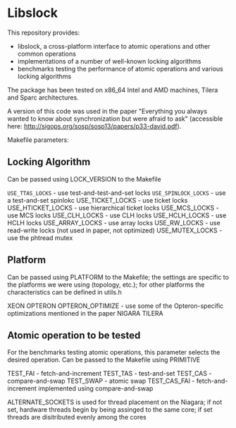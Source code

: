 Libslock
=======

This repository provides:
- libslock, a cross-platform interface to atomic operations and other common operations 
- implementations of a number of well-known locking algorithms 
- benchmarks testing the performance of atomic operations and various locking algorithms

The package has been tested on x86_64 Intel and AMD machines, Tilera and Sparc architectures.

A version of this code was used in the paper "Everything you always wanted to know about synchronization but were afraid to ask" (accessible here: http://sigops.org/sosp/sosp13/papers/p33-david.pdf).

Makefile parameters:

Locking Algorithm
-----------------
Can be passed using LOCK_VERSION to the Makefile

`USE_TTAS_LOCKS` - use test-and-test-and-set locks
`USE_SPINLOCK_LOCKS` - use a test-and-set spinlokc
    USE_TICKET_LOCKS - use ticket locks
    USE_HTICKET_LOCKS - use hierarchical ticket locks
    USE_MCS_LOCKS - use MCS locks
    USE_CLH_LOCKS - use CLH locks
    USE_HCLH_LOCKS - use HCLH locks
    USE_ARRAY_LOCKS - use array locks
    USE_RW_LOCKS - use read-write locks (not used in paper, not optimized)
    USE_MUTEX_LOCKS - use the phtread mutex


Platform
--------
Can be passed using PLATFORM to the Makefile; the settings are specific to the platforms we were using (topology, etc.); for other platforms the characteristics can be defined in utils.h

XEON
OPTERON
OPTERON_OPTIMIZE - use some of the Opteron-specific optimizations mentioned in the paper
NIGARA
TILERA

Atomic operation to be tested
-----------------------------
For the benchmarks testing atomic operations, this parameter selects the desired operation. Can be passed to the Makefile using PRIMITIVE

TEST_FAI - fetch-and-increment
TEST_TAS - test-and-set
TEST_CAS - compare-and-swap
TEST_SWAP - atomic swap
TEST_CAS_FAI - fetch-and-increment implemented using compare-and-swap

ALTERNATE_SOCKETS is used for thread placement on the Niagara; if not set, hardware threads begin by being assinged to the same core; if set threads are disitributed evenly among the cores
